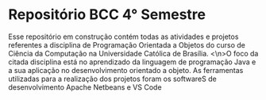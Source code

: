 <h1> Repositório BCC 4° Semestre </h1>
Esse repositório em construção contém todas as atividades e projetos referentes a disciplina de Programação Orientada a Objetos do curso de Ciência da Computação na Universidade Católica de Brasília.
<\n>O foco da citada disciplina está no aprendizado da linguagem de programação Java e a sua aplicação no desenvolvimento orientado a objeto. As ferramentas utilizadas para a realização dos projetos foram os softwareS de desenvolvimento Apache Netbeans e VS Code 
